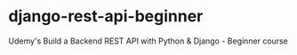 # django-rest-api-beginner
Udemy's Build a Backend REST API with Python &amp; Django - Beginner course
